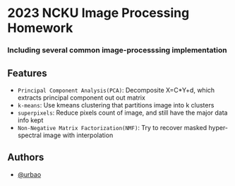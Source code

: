 # 2023 NCKU Image Processing Homework

### Including several common image-processsing implementation

## Features
- `Principal Component Analysis(PCA)`: Decomposite X=C*Y+d, which extracts principal component out out matrix
- `k-means`: Use kmeans clustering that partitions image into k clusters
- `superpixels`: Reduce pixels count of image, and still have the major data info kept
- `Non-Negative Matrix Factorization(NMF)`: Try to recover masked hyper-spectral image with interpolation

## Authors
- [@urbao](https://www.github.com/urbao)
